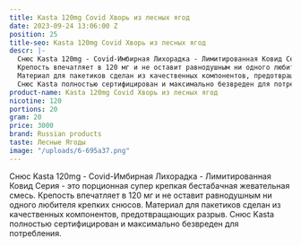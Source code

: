 ```yaml
---
title: Kasta 120mg Covid Хворь из лесных ягод
date: 2023-09-24 13:06:00 Z
position: 25
title-seo: Kasta 120mg Covid Хворь из лесных ягод
descr: |-
  Снюс Kasta 120mg - Covid-Имбирная Лихорадка - Лимитированная Ковид Серия - это порционная супер крепкая бестабачная жевательная смесь.
  Крепость впечатляет в 120 мг и не оставит равнодушным ни одного любителя крепких снюсов.
  Материал для пакетиков сделан из качественных компонентов, предотвращающих разрыв.
  Снюс Kasta полностью сертифицирован и максимально безвреден для потребления.
product-name: Kasta 120mg Covid Хворь из лесных ягод
nicotine: 120
portions: 20
gram: 20
price: 3000
brand: Russian products
taste: Лесные Ягоды
image: "/uploads/6-695a37.png"
---
```


Снюс Kasta 120mg - Covid-Имбирная Лихорадка - Лимитированная Ковид Серия - это порционная супер крепкая бестабачная жевательная смесь.
Крепость впечатляет в 120 мг и не оставит равнодушным ни одного любителя крепких снюсов.
Материал для пакетиков сделан из качественных компонентов, предотвращающих разрыв.
Снюс Kasta полностью сертифицирован и максимально безвреден для потребления.